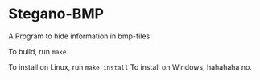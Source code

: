 Stegano-BMP
===========

A Program to hide information in bmp-files

To build, run `make`

To install on Linux, run `make install`
To install on Windows, hahahaha no.
